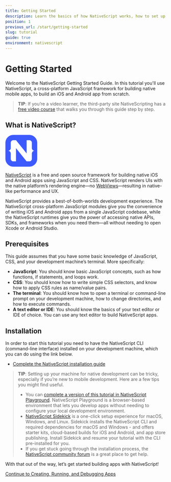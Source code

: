 ```yaml
---
title: Getting Started
description: Learn the basics of how NativeScript works, how to set up your system, and how to create your first app
position: 1
previous_url: /start/getting-started
slug: tutorial
guide: true
environment: nativescript
---
```


# Getting Started

Welcome to the NativeScript Getting Started Guide. In this tutorial you'll use NativeScript, a cross-platform JavaScript framework for building native mobile apps, to build an iOS and Android app from scratch.


> **TIP**: If you’re a video learner, the third-party site NativeScripting has a [free video course](https://nativescripting.com/course/nativescript-core-getting-started-guide) that walks you through this guide step by step.

## What is NativeScript?

<div class="intro-box">
  <img src="/img/cli-getting-started/angular/chapter0/NativeScript_logo.png" class="plain" style="height: 100px;" alt="NativeScript logo">
  <p><a href="https://www.nativescript.org/">NativeScript</a> is a free and open source framework for building native iOS and Android apps using JavaScript and CSS. NativeScript renders UIs with the native platform’s rendering engine—no <a href="http://developer.telerik.com/featured/what-is-a-webview/">WebViews</a>—resulting in native-like performance and UX.</p>
</div>

NativeScript provides a best-of-both-worlds development experience. The NativeScript cross-platform JavaScript modules give you the convenience of writing iOS and Android apps from a single JavaScript codebase, while the NativeScript runtimes give you the power of accessing native APIs, SDKs, and frameworks when you need them—all without needing to open Xcode or Android Studio.

## Prerequisites

This guide assumes that you have some basic knowledge of JavaScript, CSS, and your development machine’s terminal. More specifically:

* **JavaScript**: You should know basic JavaScript concepts, such as how functions, if statements, and loops work.
* **CSS**: You should know how to write simple CSS selectors, and know how to apply CSS rules as name/value pairs.
* **The terminal**: You should know how to open a terminal or command-line prompt on your development machine, how to change directories, and how to execute commands.
* **A text editor or IDE**: You should know the basics of your text editor or IDE of choice. You can use any text editor to build NativeScript apps.

## Installation

In order to start this tutorial you need to have the NativeScript CLI (command-line interface) installed on your development machine, which you can do using the link below.

* [Complete the NativeScript installation guide](/start/quick-setup)

> **TIP**: Setting up your machine for native development can be tricky, especially if you’re new to mobile development. Here are a few tips you might find useful.
> * You can [complete a version of this tutorial in NativeScript Playground](https://play.nativescript.org/?template=groceries-js&tutorial=groceries-js). NativeScript Playground is a browser-based environment that lets you develop apps without needing to configure your local development environment.
> * [NativeScript Sidekick](https://www.nativescript.org/nativescript-sidekick) is a one-click setup experience for macOS, Windows, and Linux. Sidekick installs the NativeScript CLI and required dependencies for macOS and Windows - and offers starter kits, cloud-based builds for iOS and Android, and app store publishing. Install Sidekick and resume your tutorial with the CLI pre-installed for you.
> * If you get stuck going through the installation process, the [NativeScript community forum](https://discourse.nativescript.org/c/getting-started) is a great place to get help.

With that out of the way, let’s get started building apps with NativeScript!

<div class="next-chapter-link-container">
  <a href="chapter-1">Continue to Creating, Running, and Debugging Apps</a>
</div>
